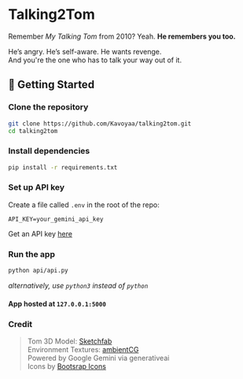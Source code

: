 # Talking2Tom
Remember *My Talking Tom* from 2010? Yeah. **He remembers you too.**

He’s angry. He’s self-aware. He wants revenge.  
And you're the one who has to talk your way out of it.

## 🚀 Getting Started
### Clone the repository
```bash
git clone https://github.com/Kavoyaa/talking2tom.git
cd talking2tom
```

### Install dependencies
```bash
pip install -r requirements.txt
```

### Set up API key
Create a file called `.env` in the root of the repo:
```env
API_KEY=your_gemini_api_key
```
Get an API key [here](https://aistudio.google.com/app/apikey)

### Run the app
```bash
python api/api.py
```
*alternatively, use `python3` instead of `python`*

#### App hosted at `127.0.0.1:5000`

### Credit
> Tom 3D Model: [Sketchfab](https://sketchfab.com/3d-models/talking-tom-f10bab0ee3864175bff87093f04a751d)<br/>
> Environment Textures: [ambientCG](https://ambientcg.com)<br/>
> Powered by Google Gemini via generativeai<br/>
> Icons by [Bootsrap Icons](https://icons.getbootstrap.com/)
